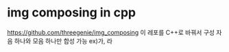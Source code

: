 # img composing in cpp

https://github.com/threegenie/img_composing
이 레포를 C++로 바꿔서 구성
자음 하나와 모음 하나만 합성 가능 ex)가, 라
